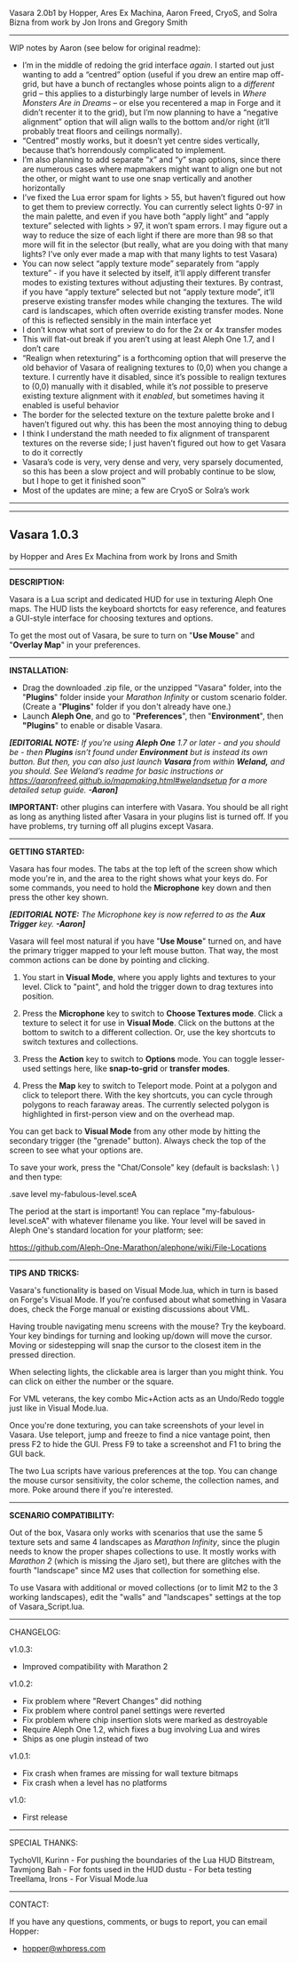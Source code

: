 Vasara 2.0b1
by Hopper, Ares Ex Machina, Aaron Freed, CryoS, and Solra Bizna
from work by Jon Irons and Gregory Smith

----------------------------------------------------------------
WIP notes by Aaron (see below for original readme):

- I’m in the middle of redoing the grid interface *again*. I started out just wanting to add a “centred” option (useful if you drew an entire map off-grid, but have a bunch of rectangles whose points align to a *different* grid – this applies to a disturbingly large number of levels in *Where Monsters Are in Dreams* – or else you recentered a map in Forge and it didn’t recenter it to the grid), but I’m now planning to have a “negative alignment” option that will align walls to the bottom and/or right (it’ll probably treat floors and ceilings normally).
- “Centred” mostly works, but it doesn’t yet centre sides vertically, because that’s horrendously complicated to implement.
- I’m also planning to add separate “x” and “y” snap options, since there are numerous cases where mapmakers might want to align one but not the other, or might want to use one snap vertically and another horizontally
- I’ve fixed the Lua error spam for lights > 55, but haven’t figured out how to get them to preview correctly. You can currently select lights 0-97 in the main palette, and even if you have both “apply light” and “apply texture” selected with lights > 97, it won’t spam errors. I may figure out a way to reduce the size of each light if there are more than 98 so that more will fit in the selector (but really, what are you doing with that many lights? I’ve only ever made a map with that many lights to test Vasara)
- You can now select “apply texture mode” separately from “apply texture” - if you have it selected by itself, it’ll apply different transfer modes to existing textures without adjusting their textures. By contrast, if you have “apply texture” selected but not “apply texture mode”, it’ll preserve existing transfer modes while changing the textures. The wild card is landscapes, which often override existing transfer modes. None of this is reflected sensibly in the main interface yet
- I don’t know what sort of preview to do for the 2x or 4x transfer modes
- This will flat-out break if you aren’t using at least Aleph One 1.7, and I don’t care
- “Realign when retexturing” is a forthcoming option that will preserve the old behavior of Vasara of realigning textures to (0,0) when you change a texture. I currently have it disabled, since it’s possible to realign textures to (0,0) manually with it disabled, while it’s *not* possible to preserve existing texture alignment with it *enabled*, but sometimes having it enabled is useful behavior
- The border for the selected texture on the texture palette broke and I haven’t figured out why. this has been the most annoying thing to debug
- I think I understand the math needed to fix alignment of transparent textures on the reverse side; I just haven’t figured out how to get Vasara to do it correctly
- Vasara’s code is very, very dense and very, very sparsely documented, so this has been a slow project and will probably continue to be slow, but I hope to get it finished soon™
- Most of the updates are mine; a few are CryoS or Solra’s work

----------------------------------------------------------------

------------
Vasara 1.0.3
------------
by Hopper and Ares Ex Machina
from work by Irons and Smith

----------------------------------------------------------------
**DESCRIPTION:**

Vasara is a Lua script and dedicated HUD for use in texturing Aleph One maps. The HUD lists the keyboard shortcts for easy reference, and features a GUI-style interface for choosing textures and options.

To get the most out of Vasara, be sure to turn on "**Use Mouse**" and "**Overlay Map**" in your preferences.

----------------------------------------------------------------
**INSTALLATION:**

- Drag the downloaded .zip file, or the unzipped "Vasara" folder, into the "**Plugins**" folder inside your *Marathon Infinity* or custom scenario folder. (Create a "**Plugins**" folder if you don't already have one.)
- Launch **Aleph One**, and go to "**Preferences**", then "**Environment**", then **"Plugins**" to enable or disable Vasara.

***[EDITORIAL NOTE:*** *If you’re using* ***Aleph One*** *1.7 or later - and you should be - then* ***Plugins*** *isn’t found under* ***Environment*** *but is instead its own button. But then, you can also just launch* ***Vasara*** *from within* ***Weland,*** *and you should. See Weland’s readme for basic instructions or https://aaronfreed.github.io/mapmaking.html#welandsetup for a more detailed setup guide.* ***-Aaron]***

**IMPORTANT:** other plugins can interfere with Vasara. You should be all right as long as anything listed after Vasara in your plugins list is turned off. If you have problems, try turning off all plugins except Vasara.

----------------------------------------------------------------
**GETTING STARTED:**

Vasara has four modes. The tabs at the top left of the screen show which mode you're in, and the area to the right shows what your keys do. For some commands, you need to hold the **Microphone** key down and then press the other key shown.

***[EDITORIAL NOTE:*** *The Microphone key is now referred to as the* ***Aux Trigger*** *key.* ***-Aaron]***

Vasara will feel most natural if you have "**Use Mouse**" turned on, and have the primary trigger mapped to your left mouse button. That way, the most common actions can be done by pointing and clicking.

1. You start in **Visual Mode**, where you apply lights and textures to your level. Click to "paint", and hold the trigger down to drag textures into position.

2. Press the **Microphone** key to switch to **Choose Textures mode**. Click a texture to select it for use in **Visual Mode**. Click on the buttons at the bottom to switch to a different collection. Or, use the key shortcuts to switch textures and collections.

3. Press the **Action** key to switch to **Options** mode. You can toggle lesser-used settings here, like **snap-to-grid** or **transfer modes**.

4. Press the **Map** key to switch to Teleport mode. Point at a polygon and click to teleport there. With the key shortcuts, you can cycle through polygons to reach faraway areas. The currently selected polygon is highlighted in first-person view and on the overhead map.

You can get back to **Visual Mode** from any other mode by hitting the secondary trigger (the "grenade" button). Always check the top of the screen to see what your options are.

To save your work, press the "Chat/Console" key (default is backslash: \ ) and then type:

  .save level my-fabulous-level.sceA

The period at the start is important! You can replace "my-fabulous-level.sceA" with whatever filename you like. Your level will be saved in Aleph One's standard location for your platform; see:

  https://github.com/Aleph-One-Marathon/alephone/wiki/File-Locations

----------------------------------------------------------------
**TIPS AND TRICKS:**

Vasara's functionality is based on Visual Mode.lua, which in turn is based on Forge's Visual Mode. If you're confused about what something in Vasara does, check the Forge manual or existing discussions about VML.

Having trouble navigating menu screens with the mouse? Try the keyboard. Your key bindings for turning and looking up/down will move the cursor. Moving or sidestepping will snap the cursor to the closest item in the pressed direction.

When selecting lights, the clickable area is larger than you might think. You can click on either the number or the square.

For VML veterans, the key combo Mic+Action acts as an Undo/Redo toggle just like in Visual Mode.lua.

Once you're done texturing, you can take screenshots of your level in Vasara. Use teleport, jump and freeze to find a nice vantage point, then press F2 to hide the GUI. Press F9 to take a screenshot and F1 to bring the GUI back.

The two Lua scripts have various preferences at the top. You can change the mouse cursor sensitivity, the color scheme, the collection names, and more. Poke around there if you're interested.

----------------------------------------------------------------
**SCENARIO COMPATIBILITY:**

Out of the box, Vasara only works with scenarios that use the same 5 texture sets and same 4 landscapes as *Marathon Infinity*, since the plugin needs to know the proper shapes collections to use. It mostly works with *Marathon 2* (which is missing the Jjaro set), but there are glitches with the fourth "landscape" since M2 uses that collection for something else.

To use Vasara with additional or moved collections (or to limit M2 to the 3 working landscapes), edit the "walls" and "landscapes" settings at the top of Vasara_Script.lua.

----------------------------------------------------------------
CHANGELOG:

v1.0.3:
* Improved compatibility with Marathon 2

v1.0.2:
* Fix problem where "Revert Changes" did nothing
* Fix problem where control panel settings were reverted
* Fix problem where chip insertion slots were marked as destroyable
* Require Aleph One 1.2, which fixes a bug involving Lua and wires
* Ships as one plugin instead of two

v1.0.1:
* Fix crash when frames are missing for wall texture bitmaps
* Fix crash when a level has no platforms

v1.0:
* First release

----------------------------------------------------------------
SPECIAL THANKS:

TychoVII, Kurinn - For pushing the boundaries of the Lua HUD
Bitstream, Tavmjong Bah - For fonts used in the HUD
dustu - For beta testing
Treellama, Irons - For Visual Mode.lua

----------------------------------------------------------------
CONTACT:

If you have any questions, comments, or bugs to report, you can email Hopper:
- hopper@whpress.com
